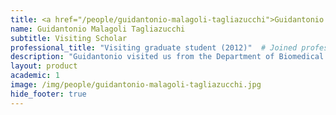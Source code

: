 ```yaml
---
title: <a href="/people/guidantonio-malagoli-tagliazucchi">Guidantonio Malagoli Tagliazucchi</a>
name: Guidantonio Malagoli Tagliazucchi
subtitle: Visiting Scholar
professional_title: "Visiting graduate student (2012)"  # Joined professional titles
description: "Guidantonio visited us from the Department of Biomedical Sciences at the University of Modena and Reggio Emilia in Italy to work on epigenetic data analysis."
layout: product
academic: 1
image: /img/people/guidantonio-malagoli-tagliazucchi.jpg
hide_footer: true
---
```

